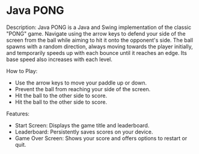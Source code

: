 # Java PONG

Description:
Java PONG is a Java and Swing implementation of the classic "PONG" game. Navigate using the arrow keys to defend your side of the screen from the ball while aiming to hit it onto the opponent's side. The ball spawns with a random direction, always moving towards the player initially, and temporarily speeds up with each bounce until it reaches an edge. Its base speed also increases with each level.

How to Play:
* Use the arrow keys to move your paddle up or down.
* Prevent the ball from reaching your side of the screen.
* Hit the ball to the other side to score.
* Hit the ball to the other side to score.
  
Features:
* Start Screen: Displays the game title and leaderboard.
* Leaderboard: Persistently saves scores on your device.
* Game Over Screen: Shows your score and offers options to restart or quit.
